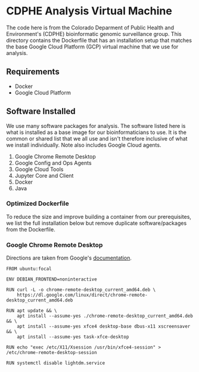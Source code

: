 # CDPHE Analysis Virtual Machine

The code here is from the Colorado Deparment of Public Health and Environment's
(CDPHE) bioinformatic genomic surveillance group. This directory contains the
Dockerfile that has an installation setup that matches the base Google Cloud
Platform (GCP) virtual machine that we use for analysis.

## Requirements

- Docker
- Google Cloud Platform

## Software Installed

We use many software packages for analysis. The software listed here is what is
installed as a base image for our bioinformaticians to use. It is the common or
shared list that we all use and isn't therefore inclusive of what we install
individually. Note also includes Google Cloud agents.

1. Google Chrome Remote Desktop
2. Google Config and Ops Agents
3. Google Cloud Tools
4. Jupyter Core and Client
5. Docker
6. Java

### Optimized Dockerfile

To reduce the size and improve building a container from our prerequisites, we
list the full installation below but remove duplicate software/packages from
the Dockerfile.

### Google Chrome Remote Desktop

Directions are taken from Google's [documentation](https://cloud.google.com/architecture/chrome-desktop-remote-on-compute-engine).

```docker
FROM ubuntu:focal

ENV DEBIAN_FRONTEND=noninteractive

RUN curl -L -o chrome-remote-desktop_current_amd64.deb \
    https://dl.google.com/linux/direct/chrome-remote-desktop_current_amd64.deb

RUN apt update && \
    apt install --assume-yes ./chrome-remote-desktop_current_amd64.deb && \
    apt install --assume-yes xfce4 desktop-base dbus-x11 xscreensaver && \
    apt install --assume-yes task-xfce-desktop

RUN echo "exec /etc/X11/Xsession /usr/bin/xfce4-session" > /etc/chrome-remote-desktop-session

RUN systemctl disable lightdm.service
```
